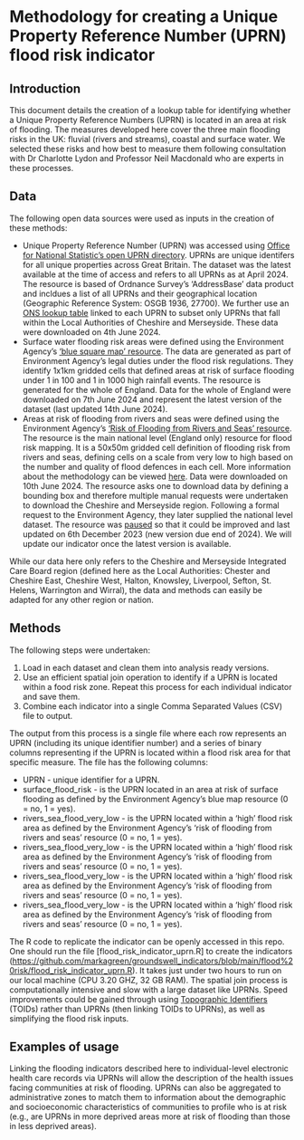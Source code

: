 # Methodology for creating a Unique Property Reference Number (UPRN) flood risk indicator

## Introduction

This document details the creation of a lookup table for identifying whether a Unique Property Reference Numbers (UPRN) is located in an area at risk of flooding. The measures developed here cover the three main flooding risks in the UK: fluvial (rivers and streams), coastal and surface water. We selected these risks and how best to measure them following consultation with Dr Charlotte Lydon and Professor Neil Macdonald who are experts in these processes. 

## Data

The following open data sources were used as inputs in the creation of these methods:
* Unique Property Reference Number (UPRN) was accessed using [Office for National Statistic’s open UPRN directory](https://geoportal.statistics.gov.uk/datasets/acd0dbf73c2849f2a45e15c4aa248805/about). UPRNs are unique identifers for all unique properties across Great Britain. The dataset was the latest available at the time of access and refers to all UPRNs as at April 2024. The resource is based of Ordnance Survey’s ‘AddressBase’ data product and incldues a list of all UPRNs and their geographical location (Geographic Reference System: OSGB 1936, 27700). We further use an [ONS lookup table](https://geoportal.statistics.gov.uk/datasets/02d709e510804d67b16068b037cd72e6/about) linked to each UPRN to subset only UPRNs that fall within the Local Authorities of Cheshire and Merseyside. These data were downloaded on 4th June 2024.
* Surface water flooding risk areas were defined using the Environment Agency’s [‘blue square map’ resource](https://www.data.gov.uk/dataset/7792054a-068d-471b-8969-f53a22b0c9b2/indicative-flood-risk-areas-shapefiles). The data are generated as part of Environment Agency’s legal duties under the flood risk regulations. They identify 1x1km gridded cells that defined areas at risk of surface flooding under 1 in 100 and 1 in 1000 high rainfall events. The resource is generated for the whole of England. Data for the whole of England were downloaded on 7th June 2024 and represent the latest version of the dataset (last updated 14th June 2024).
* Areas at risk of flooding from rivers and seas were defined using the Environment Agency’s [‘Risk of Flooding from Rivers and Seas’ resource](https://environment.data.gov.uk/dataset/8d57464f-d465-11e4-8790-f0def148f590). The resource is the main national level (England only) resource for flood risk mapping. It is a 50x50m gridded cell definition of flooding risk from rivers and seas, defining cells on a scale from very low to high based on the number and quality of flood defences in each cell. More information about the methodology can be viewed [here](https://environment.data.gov.uk/api/file/download?fileDataSetId=d1651d70-29a8-406a-8e66-cdf15a11ef23&fileName=RoFRS_Product_Description_v2_3.pdf). Data were downloaded on 10th June 2024. The resource asks one to download data by defining a bounding box and therefore multiple manual requests were undertaken to download the Cheshire and Merseyside region. Following a formal request to the Environment Agency, they later supplied the national level dataset. The resource was [paused](https://www.gov.uk/guidance/updates-to-national-flood-and-coastal-erosion-risk-information#:~:text=Pause%20to%20regular%20updates%20of%20flood%20risk%20data,-The%20Environment%20Agency&text=We%20are%20also%20using%20this,last%20updated%201%20November%202023) so that it could be improved and last updated on 6th December 2023 (new version due end of 2024). We will update our indicator once the latest version is available. 

While our data here only refers to the Cheshire and Merseyside Integrated Care Board region (defined here as the Local Authorities: Chester and Cheshire East, Cheshire West, Halton, Knowsley, Liverpool, Sefton, St. Helens, Warrington and Wirral), the data and methods can easily be adapted for any other region or nation.   

## Methods

The following steps were undertaken:
1. Load in each dataset and clean them into analysis ready versions.
2. Use an efficient spatial join operation to identify if a UPRN is located within a food risk zone. Repeat this process for each individual indicator and save them.
3. Combine each indicator into a single Comma Separated Values (CSV) file to output. 

The output from this process is a single file where each row represents an UPRN (including its unique identifier number) and a series of binary columns representing if the UPRN is located within a flood risk area for that specific measure. The file has the following columns:
* UPRN - unique identifier for a UPRN.
* surface_flood_risk - is the UPRN located in an area at risk of surface flooding as defined by the Environment Agency’s blue map resource (0 = no, 1 = yes).
* rivers_sea_flood_very_low - is the UPRN located within a ‘high’ flood risk area as defined by the Environment Agency’s ‘risk of flooding from rivers and seas’ resource (0 = no, 1 = yes).
* rivers_sea_flood_very_low - is the UPRN located within a ‘high’ flood risk area as defined by the Environment Agency’s ‘risk of flooding from rivers and seas’ resource (0 = no, 1 = yes).
* rivers_sea_flood_very_low - is the UPRN located within a ‘high’ flood risk area as defined by the Environment Agency’s ‘risk of flooding from rivers and seas’ resource (0 = no, 1 = yes).
* rivers_sea_flood_very_low - is the UPRN located within a ‘high’ flood risk area as defined by the Environment Agency’s ‘risk of flooding from rivers and seas’ resource (0 = no, 1 = yes).

The R code to replicate the indicator can be openly accessed in this repo. One should run the file [flood_risk_indicator_uprn.R] to create the indicators (https://github.com/markagreen/groundswell_indicators/blob/main/flood%20risk/flood_risk_indicator_uprn.R). It takes just under two hours to run on our local machine (CPU 3.20 GHZ, 32 GB RAM). The spatial join process is computationally intensive and slow with a large dataset like UPRNs. Speed improvements could be gained through using [Topographic Identifiers](https://www.ordnancesurvey.co.uk/products/os-open-toid) (TOIDs) rather than UPRNs (then linking TOIDs to UPRNs), as well as simplifying the flood risk inputs. 

## Examples of usage

Linking the flooding indicators described here to individual-level electronic health care records via UPRNs will allow the description of the health issues facing communities at risk of flooding. UPRNs can also be aggregated to administrative zones to match them to information about the demographic and socioeconomic characteristics of communities to profile who is at risk (e.g., are UPRNs in more deprived areas more at risk of flooding than those in less deprived areas). 



